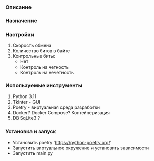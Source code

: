 ### Описание
### Назначение

### Настройки
1. Скорость обмена
2. Количество битов в байте
3. Контрольные биты: 
   - Нет
   - Контроль на четность
   - Контроль на нечетность

### Используемые инструменты
1. Python 3.11
2. TkInter - GUI
2. Poetry - виртуальная среда разработки
3. Docker? Docker Compose? Контейнеризация
4. DB SqLite3 ?

### Установка и запуск
 - Установить poetry 'https://python-poetry.org/'
 - Запустить виртуальное окружение и установить зависимости
 - Запустить main.py



